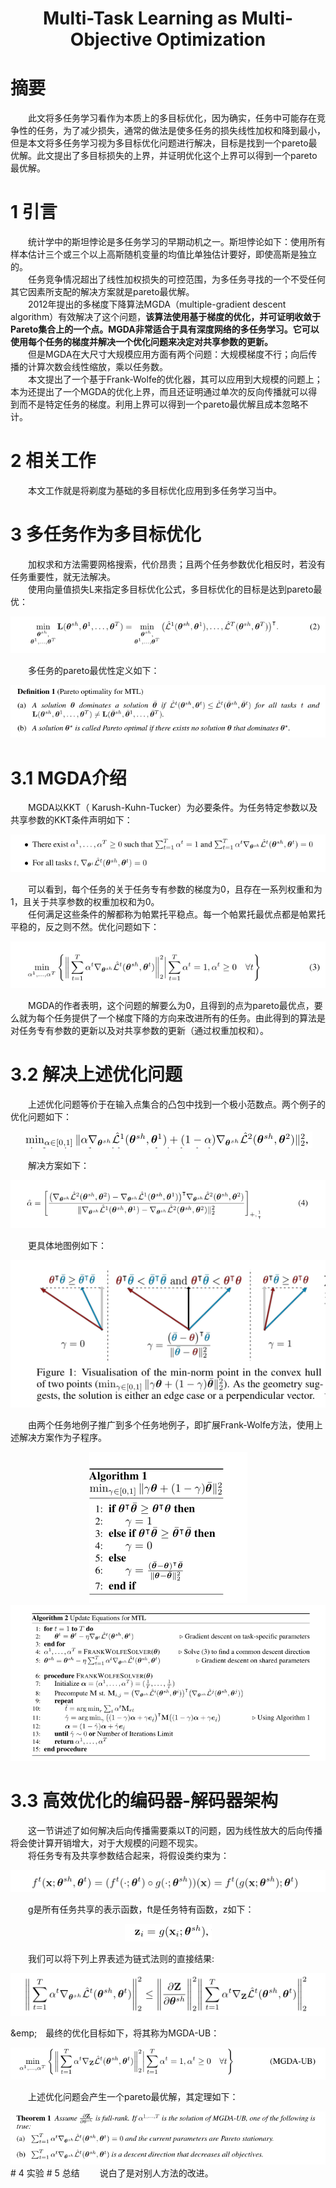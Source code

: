 # <div align=center>Multi-Task Learning as Multi-Objective Optimization</div>  

# 摘要  
&emsp;&emsp;此文将多任务学习看作为本质上的多目标优化，因为确实，任务中可能存在竞争性的任务，为了减少损失，通常的做法是使多任务的损失线性加权和降到最小，但是本文将多任务学习视为多目标优化问题进行解决，目标是找到一个pareto最优解。此文提出了多目标损失的上界，并证明优化这个上界可以得到一个pareto最优解。  
# 1 引言  
&emsp;&emsp;统计学中的斯坦悖论是多任务学习的早期动机之一。斯坦悖论如下：使用所有样本估计三个或三个以上高斯随机变量的均值比单独估计要好，即使高斯是独立的。  
&emsp;&emsp;任务竞争情况超出了线性加权损失的可控范围，为多任务寻找的一个不受任何其它因素所支配的解决方案就是pareto最优解。  
&emsp;&emsp;2012年提出的多梯度下降算法MGDA（multiple-gradient descent algorithm）有效解决了这个问题，**该算法使用基于梯度的优化，并可证明收敛于Pareto集合上的一个点。MGDA非常适合于具有深度网络的多任务学习。它可以使用每个任务的梯度并解决一个优化问题来决定对共享参数的更新。**  
&emsp;&emsp;但是MGDA在大尺寸大规模应用方面有两个问题：大规模梯度不行；向后传播的计算次数会线性缩放，乘以任务数。  
&emsp;&emsp;本文提出了一个基于Frank-Wolfe的优化器，其可以应用到大规模的问题上；本为还提出了一个MGDA的优化上界，而且还证明通过单次的反向传播就可以得到而不是特定任务的梯度。利用上界可以得到一个pareto最优解且成本忽略不计。  
# 2 相关工作  
&emsp;&emsp;本文工作就是将剃度为基础的多目标优化应用到多任务学习当中。  
# 3 多任务作为多目标优化  
&emsp;&emsp;加权求和方法需要网格搜索，代价昂贵；且两个任务参数优化相反时，若没有任务重要性，就无法解决。  
&emsp;&emsp;使用向量值损失L来指定多目标优化公式，多目标优化的目标是达到pareto最优：  
<div align=center><img src="./pictures/Multi-Task_Learning_as_Multi-Objective_Optimization/1.png"/></div>  

&emsp;&emsp;多任务的pareto最优性定义如下：  
<div align=center><img src="./pictures/Multi-Task_Learning_as_Multi-Objective_Optimization/2.png"/></div>  

# 3.1 MGDA介绍  
&emsp;&emsp;MGDA以KKT（ Karush-Kuhn-Tucker）为必要条件。为任务特定参数以及共享参数的KKT条件声明如下：  
<div align=center><img src="./pictures/Multi-Task_Learning_as_Multi-Objective_Optimization/3.png"/></div>  

&emsp;&emsp;可以看到，每个任务的关于任务专有参数的梯度为0，且存在一系列权重和为1，且关于共享参数的权重加权和为0。  
&emsp;&emsp;任何满足这些条件的解都称为帕累托平稳点。每一个帕累托最优点都是帕累托平稳的，反之则不然。优化问题如下：  
<div align=center><img src="./pictures/Multi-Task_Learning_as_Multi-Objective_Optimization/4.png"/></div>  

&emsp;&emsp;MGDA的作者表明，这个问题的解要么为0，且得到的点为pareto最优点，要么就为每个任务提供了一个梯度下降的方向来改进所有的任务。由此得到的算法是对任务专有参数的更新以及对共享参数的更新（通过权重加权和）。  
# 3.2 解决上述优化问题  
&emsp;&emsp;上述优化问题等价于在输入点集合的凸包中找到一个极小范数点。两个例子的优化问题如下：  
<div align=center><img src="./pictures/Multi-Task_Learning_as_Multi-Objective_Optimization/5.png"/></div>  

&emsp;&emsp;解决方案如下：  
<div align=center><img src="./pictures/Multi-Task_Learning_as_Multi-Objective_Optimization/6.png"/></div>  

&emsp;&emsp;更具体地图例如下：  
<div align=center><img src="./pictures/Multi-Task_Learning_as_Multi-Objective_Optimization/7.png"/></div>  

&emsp;&emsp;由两个任务地例子推广到多个任务地例子，即扩展Frank-Wolfe方法，使用上述解决方案作为子程序。  
<div align=center><img src="./pictures/Multi-Task_Learning_as_Multi-Objective_Optimization/8.png"/></div>  

<div align=center><img src="./pictures/Multi-Task_Learning_as_Multi-Objective_Optimization/9.png"/></div>  

# 3.3 高效优化的编码器-解码器架构  
&emsp;&emsp;这一节讲述了如何解决后向传播需要乘以T的问题，因为线性放大的后向传播将会使计算开销增大，对于大规模的问题不现实。  
&emsp;&emsp;将任务专有及共享参数结合起来，将假设类约束为：  
<div align=center><img src="./pictures/Multi-Task_Learning_as_Multi-Objective_Optimization/10.png"/></div>  

&emsp;&emsp;g是所有任务共享的表示函数，ft是任务特有函数，z如下：  
<div align=center><img src="./pictures/Multi-Task_Learning_as_Multi-Objective_Optimization/14.png"/></div>  

&emsp;&emsp;我们可以将下列上界表述为链式法则的直接结果:  
<div align=center><img src="./pictures/Multi-Task_Learning_as_Multi-Objective_Optimization/11.png"/></div>  

&emp;&emsp;最终的优化目标如下，将其称为MGDA-UB：  
<div align=center><img src="./pictures/Multi-Task_Learning_as_Multi-Objective_Optimization/12.png"/></div>  

&emsp;&emsp;上述优化问题会产生一个pareto最优解，其定理如下：  
<div align=center><img src="./pictures/Multi-Task_Learning_as_Multi-Objective_Optimization/13.png"/></div>  
# 4 实验  
# 5 总结  
&emsp;&emsp;说白了是对别人方法的改进。  


